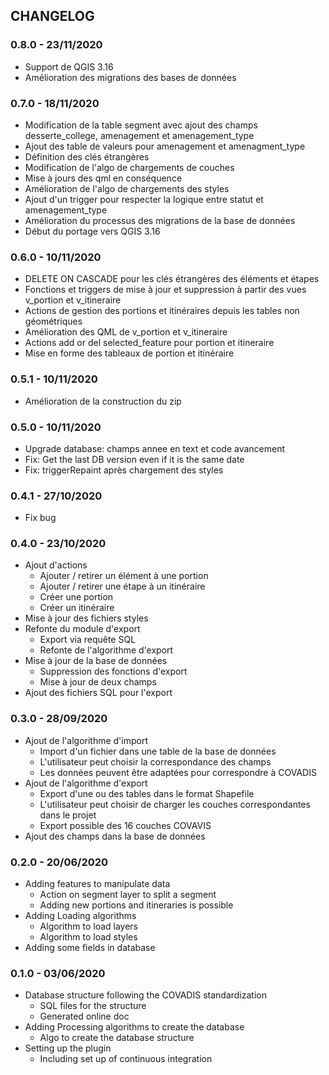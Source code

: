 ## CHANGELOG

### 0.8.0 - 23/11/2020

* Support de QGIS 3.16
* Amélioration des migrations des bases de données

### 0.7.0 - 18/11/2020

* Modification de la table segment avec ajout des champs desserte_college, amenagement et amenagement_type
* Ajout des table de valeurs pour amenagement et amenagment_type
* Définition des clés étrangères
* Modification de l'algo de chargements de couches
* Mise à jours des qml en conséquence
* Amélioration de l'algo de chargements des styles
* Ajout d'un trigger pour respecter la logique entre statut et amenagement_type
* Amélioration du processus des migrations de la base de données
* Début du portage vers QGIS 3.16

### 0.6.0 - 10/11/2020

* DELETE ON CASCADE pour les clés étrangères des éléments et étapes
* Fonctions et triggers de mise à jour et suppression à partir des vues v_portion et v_itineraire
* Actions de gestion des portions et itinéraires depuis les tables non géométriques
* Amélioration des QML de v_portion et v_itineraire
* Actions add or del selected_feature pour portion et itineraire
* Mise en forme des tableaux de portion et itinéraire

### 0.5.1 - 10/11/2020

* Amélioration de la construction du zip

### 0.5.0 - 10/11/2020

* Upgrade database: champs annee en text et code avancement
* Fix: Get the last DB version even if it is the same date
* Fix: triggerRepaint après chargement des styles

### 0.4.1 - 27/10/2020

* Fix bug

### 0.4.0 - 23/10/2020

* Ajout d'actions
  * Ajouter / retirer un élément à une portion
  * Ajouter / retirer une étape à un itinéraire
  * Créer une portion
  * Créer un itinéraire
* Mise à jour des fichiers styles
* Refonte du module d'export
  * Export via requête SQL
  * Refonte de l'algorithme d'export
* Mise à jour de la base de données
  * Suppression des fonctions d'export
  * Mise à jour de deux champs
* Ajout des fichiers SQL pour l'export

### 0.3.0 - 28/09/2020

* Ajout de l'algorithme d'import
  * Import d'un fichier dans une table de la base de données
  * L'utilisateur peut choisir la correspondance des champs
  * Les données peuvent être adaptées pour correspondre à COVADIS
* Ajout de l'algorithme d'export
  * Export d'une ou des tables dans le format Shapefile
  * L'utilisateur peut choisir de charger les couches correspondantes dans le projet
  * Export possible des 16 couches COVAVIS
* Ajout des champs dans la base de données

### 0.2.0 - 20/06/2020

* Adding features to manipulate data
  * Action on segment layer to split a segment
  * Adding new portions and itineraries is possible
* Adding Loading algorithms
  * Algorithm to load layers
  * Algorithm to load styles
* Adding some fields in database

### 0.1.0 - 03/06/2020

* Database structure following the COVADIS standardization
  * SQL files for the structure
  * Generated online doc
* Adding Processing algorithms to create the database
  * Algo to create the database structure
* Setting up the plugin
  * Including set up of continuous integration

###
